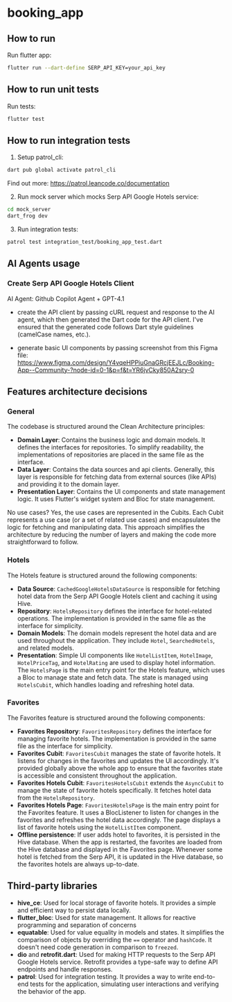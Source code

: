 # booking_app

## How to run

Run flutter app:

```bash
flutter run --dart-define SERP_API_KEY=your_api_key
```

## How to run unit tests
Run tests:

```bash
flutter test
```

## How to run integration tests

1. Setup patrol_cli:

```bash
dart pub global activate patrol_cli
```

Find out more: https://patrol.leancode.co/documentation

2. Run mock server which mocks Serp API Google Hotels service:

```bash
cd mock_server
dart_frog dev
```

3. Run integration tests:

```bash
patrol test integration_test/booking_app_test.dart
```


## AI Agents usage 

### Create Serp API Google Hotels Client

AI Agent: Github Copilot Agent + GPT-4.1

- create the API client by passing cURL request and response to the AI agent, which then generated the Dart code for the API client. I've ensured that the generated code follows Dart style guidelines (camelCase names, etc.).

- generate basic UI components by passing screenshot from this Figma file: https://www.figma.com/design/Y4vqeHPPiuGnaGRcjEEJLc/Booking-App--Community-?node-id=0-1&p=f&t=YR6jvCky850A2sry-0


## Features architecture decisions

### General

The codebase is structured around the Clean Architecture principles:
- **Domain Layer**: Contains the business logic and domain models. It defines the interfaces for repositories. To simplify readability, the implementations of repositories are placed in the same file as the interface.
- **Data Layer**: Contains the data sources and api clients. Generally, this layer is responsible for fetching data from external sources (like APIs) and providing it to the domain layer.
- **Presentation Layer**: Contains the UI components and state management logic. It uses Flutter's widget system and Bloc for state management. 


No use cases? Yes, the use cases are represented in the Cubits. Each Cubit represents a use case (or a set of related use cases) and encapsulates the logic for fetching and manipulating data. This approach simplifies the architecture by reducing the number of layers and making the code more straightforward to follow.

### Hotels

The Hotels feature is structured around the following components:
- **Data Source**: `CachedGoogleHotelsDataSource` is responsible for fetching hotel data from the Serp API Google Hotels client and caching it using Hive.
- **Repository**: `HotelsRepository` defines the interface for hotel-related operations. The implementation is provided in the same file as the interface for simplicity.
- **Domain Models**: The domain models represent the hotel data and are used throughout the application. They include `Hotel`, `SearchedHotels`, and related models.
- **Presentation**: Simple UI components like `HotelListItem`, `HotelImage`, `HotelPriceTag`, and `HotelRating` are used to display hotel information. The `HotelsPage` is the main entry point for the Hotels feature, which uses a Bloc to manage state and fetch data. The state is managed using `HotelsCubit`, which handles loading and refreshing hotel data.

### Favorites

The Favorites feature is structured around the following components:
- **Favorites Repository**: `FavoritesRepository` defines the interface for managing favorite hotels. The implementation is provided in the same file as the interface for simplicity.
- **Favorites Cubit**: `FavoritesCubit` manages the state of favorite hotels. It listens for changes in the favorites and updates the UI accordingly. It's provided globally above the whole app to ensure that the favorites state is accessible and consistent throughout the application.
- **Favorites Hotels Cubit**: `FavoritesHotelsCubit` extends the `AsyncCubit` to manage the state of favorite hotels specifically. It fetches hotel data from the `HotelsRepository`.
- **Favorites Hotels Page**: `FavoritesHotelsPage` is the main entry point for the Favorites feature. It uses a BlocListener to listen for changes in the favorites and refreshes the hotel data accordingly. The page displays a list of favorite hotels using the `HotelListItem` component.
- **Offline persistence**: If user adds hotel to favorites, it is persisted in the Hive database. When the app is restarted, the favorites are loaded from the Hive database and displayed in the Favorites page. Whenever some hotel is fetched from the Serp API, it is updated in the Hive database, so the favorites hotels are always up-to-date.


## Third-party libraries

- **hive_ce**: Used for local storage of favorite hotels. It provides a simple and efficient way to persist data locally.
- **flutter_bloc**: Used for state management. It allows for reactive programming and separation of concerns
- **equatable**: Used for value equality in models and states. It simplifies the comparison of objects by overriding the `==` operator and `hashCode`. It doesn't need code generation in comparison to `freezed`.
- **dio** and **retrofit.dart**: Used for making HTTP requests to the Serp API Google Hotels service. Retrofit provides a type-safe way to define API endpoints and handle responses.
- **patrol**: Used for integration testing. It provides a way to write end-to-end tests for the application, simulating user interactions and verifying the behavior of the app.